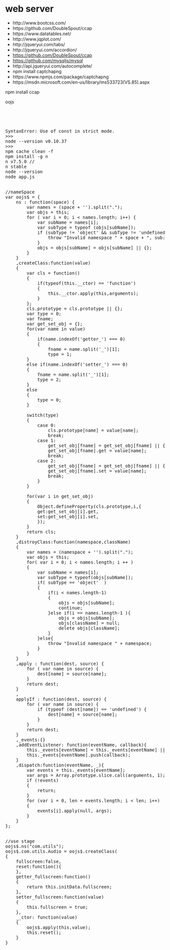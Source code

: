 # web server
<p>
<ul>
	<li>http://www.bootcss.com/</li>
	<li>https://github.com/DoubleSpout/ccap</li>
	<li>https://www.datatables.net/</li>
	<li>http://www.jqplot.com/</li>
	<li>http://jqueryui.com/tabs/</li>
	<li>http://jqueryui.com/accordion/</li>
	<li><a href="https://github.com/DoubleSpout/ccap">https://github.com/DoubleSpout/ccap</a></li>
	<li><a href="https://github.com/mysqljs/mysql">https://github.com/mysqljs/mysql</a></li>
	<li>http://api.jqueryui.com/autocomplete/</li>
	<li>npm install captchapng</li>
	<li>https://www.npmjs.com/package/captchapng</li>
	<li>https://msdn.microsoft.com/en-us/library/ms533723(VS.85).aspx</li>
</ul>
</p>
<p>
	npm install ccap  <br />
</p>

oojs 
<pre>

<p>

SyntaxError: Use of const in strict mode.
>>>
node --version v0.10.37
>>>
npm cache clean -f
npm install -g n
n v7.5.0 //
n stable
node --version
node app.js


//nameSpace
var oojs$ = {
	ns : function(space) {
		var names = (space + '').split(".");
		var objs = this;
		for ( var i = 0; i < names.length; i++) {
			var subName = names[i];
			var subType = typeof (objs[subName]);
			if (subType != 'object' && subType != 'undefined') {
				throw "Invalid namespace " + space + ", sub: " + subName;
			}
			objs = objs[subName] = objs[subName] || {};
		}
	}
	,createClass:function(value)
	{
		var cls = function()
		{
			if(typeof(this.__ctor) == 'function')
			{
				this.__ctor.apply(this,arguments);
			}
		};
		cls.prototype = cls.prototype || {};
		var type = 0;
		var fname;
		var get_set_obj = {};
		for(var name in value)
		{
			if(name.indexOf('getter_') === 0)
			{
				fname = name.split('_')[1];
				type = 1;
		}
		else if(name.indexOf('setter_') === 0)
		{
			fname = name.split('_')[1];
			type = 2;
		}
		else
		{
			type = 0;
		}

		switch(type)
		{
			case 0:
				cls.prototype[name] = value[name];
				break;
			case 1:
				get_set_obj[fname] = get_set_obj[fname] || {};
				get_set_obj[fname].get = value[name];
				break;
			case 2:
				get_set_obj[fname] = get_set_obj[fname] || {};
				get_set_obj[fname].set = value[name];
				break;
			}
		}
	
		for(var i in get_set_obj)
		{
			Object.defineProperty(cls.prototype,i,{
			get:get_set_obj[i].get,
			set:get_set_obj[i].set,
			});
		}
		return cls;
	}
	,distroyClass:function(namespace,className)
	{
		var names = (namespace + '').split(".");
		var objs = this;
		for( var i = 0; i < names.length; i ++ )
		{
			var subName = names[i];
			var subType = typeof(objs[subName]);
			if( subType == 'object'  )
			{
				if(i < names.length-1)
				{
					objs = objs[subName];
					continue;
				}else if(i == names.length-1 ){
					objs = objs[subName];
					objs[className] = null;
					delete objs[className];
				}
			}else{
				throw "Invalid namespace " + namespace;
			}
		}
	}
	,apply : function(dest, source) {
		for ( var name in source) {
			dest[name] = source[name];
		}
		return dest;
	}
	,
	applyIf : function(dest, source) {
		for ( var name in source) {
			if (typeof (dest[name]) == 'undefined') {
				dest[name] = source[name];
			}
		}
		return dest;
	}
	,_events:{}
	,addEventListener: function(eventName, callback){
		this._events[eventName] = this._events[eventName] || [];
		this._events[eventName].push(callback);
	}
	,dispatch:function(eventName, _){
		var events = this._events[eventName];
		var args = Array.prototype.slice.call(arguments, 1);
		if (!events)
		{
			return;
		}
		for (var i = 0, len = events.length; i < len; i++) 
		{
			events[i].apply(null, args);
		}
	}
};


//use stage 
oojs$.ns("com.utils");
oojs$.com.utils.Audio = oojs$.createClass(
{
	fullscreen:false,
	reset:function(){
	},
	getter_fullscreen:function()
	{
		return this.initData.fullscreen;
	},
	setter_fullscreen:function(value)
	{
		this.fullscreen = true;
	},
	__ctor: function(value)
	{
		oojs$.apply(this,value);
		this.reset();
	}
}

</pre>
</p>

